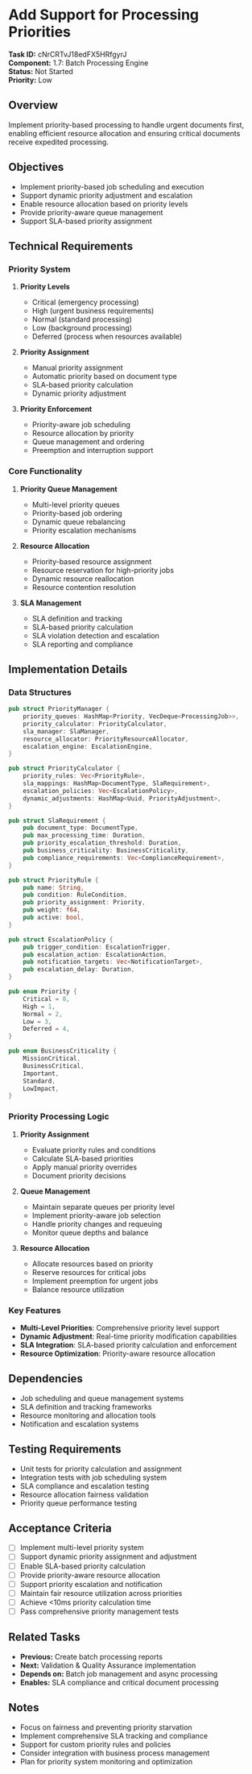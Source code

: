 # Add Support for Processing Priorities

**Task ID:** cNrCRTvJ18edFX5HRfgyrJ  
**Component:** 1.7: Batch Processing Engine  
**Status:** Not Started  
**Priority:** Low  

## Overview

Implement priority-based processing to handle urgent documents first, enabling efficient resource allocation and ensuring critical documents receive expedited processing.

## Objectives

- Implement priority-based job scheduling and execution
- Support dynamic priority adjustment and escalation
- Enable resource allocation based on priority levels
- Provide priority-aware queue management
- Support SLA-based priority assignment

## Technical Requirements

### Priority System
1. **Priority Levels**
   - Critical (emergency processing)
   - High (urgent business requirements)
   - Normal (standard processing)
   - Low (background processing)
   - Deferred (process when resources available)

2. **Priority Assignment**
   - Manual priority assignment
   - Automatic priority based on document type
   - SLA-based priority calculation
   - Dynamic priority adjustment

3. **Priority Enforcement**
   - Priority-aware job scheduling
   - Resource allocation by priority
   - Queue management and ordering
   - Preemption and interruption support

### Core Functionality
1. **Priority Queue Management**
   - Multi-level priority queues
   - Priority-based job ordering
   - Dynamic queue rebalancing
   - Priority escalation mechanisms

2. **Resource Allocation**
   - Priority-based resource assignment
   - Resource reservation for high-priority jobs
   - Dynamic resource reallocation
   - Resource contention resolution

3. **SLA Management**
   - SLA definition and tracking
   - SLA-based priority calculation
   - SLA violation detection and escalation
   - SLA reporting and compliance

## Implementation Details

### Data Structures
```rust
pub struct PriorityManager {
    priority_queues: HashMap<Priority, VecDeque<ProcessingJob>>,
    priority_calculator: PriorityCalculator,
    sla_manager: SlaManager,
    resource_allocator: PriorityResourceAllocator,
    escalation_engine: EscalationEngine,
}

pub struct PriorityCalculator {
    priority_rules: Vec<PriorityRule>,
    sla_mappings: HashMap<DocumentType, SlaRequirement>,
    escalation_policies: Vec<EscalationPolicy>,
    dynamic_adjustments: HashMap<Uuid, PriorityAdjustment>,
}

pub struct SlaRequirement {
    pub document_type: DocumentType,
    pub max_processing_time: Duration,
    pub priority_escalation_threshold: Duration,
    pub business_criticality: BusinessCriticality,
    pub compliance_requirements: Vec<ComplianceRequirement>,
}

pub struct PriorityRule {
    pub name: String,
    pub condition: RuleCondition,
    pub priority_assignment: Priority,
    pub weight: f64,
    pub active: bool,
}

pub struct EscalationPolicy {
    pub trigger_condition: EscalationTrigger,
    pub escalation_action: EscalationAction,
    pub notification_targets: Vec<NotificationTarget>,
    pub escalation_delay: Duration,
}

pub enum Priority {
    Critical = 0,
    High = 1,
    Normal = 2,
    Low = 3,
    Deferred = 4,
}

pub enum BusinessCriticality {
    MissionCritical,
    BusinessCritical,
    Important,
    Standard,
    LowImpact,
}
```

### Priority Processing Logic
1. **Priority Assignment**
   - Evaluate priority rules and conditions
   - Calculate SLA-based priorities
   - Apply manual priority overrides
   - Document priority decisions

2. **Queue Management**
   - Maintain separate queues per priority level
   - Implement priority-aware job selection
   - Handle priority changes and requeuing
   - Monitor queue depths and balance

3. **Resource Allocation**
   - Allocate resources based on priority
   - Reserve resources for critical jobs
   - Implement preemption for urgent jobs
   - Balance resource utilization

### Key Features
- **Multi-Level Priorities**: Comprehensive priority level support
- **Dynamic Adjustment**: Real-time priority modification capabilities
- **SLA Integration**: SLA-based priority calculation and enforcement
- **Resource Optimization**: Priority-aware resource allocation

## Dependencies

- Job scheduling and queue management systems
- SLA definition and tracking frameworks
- Resource monitoring and allocation tools
- Notification and escalation systems

## Testing Requirements

- Unit tests for priority calculation and assignment
- Integration tests with job scheduling system
- SLA compliance and escalation testing
- Resource allocation fairness validation
- Priority queue performance testing

## Acceptance Criteria

- [ ] Implement multi-level priority system
- [ ] Support dynamic priority assignment and adjustment
- [ ] Enable SLA-based priority calculation
- [ ] Provide priority-aware resource allocation
- [ ] Support priority escalation and notification
- [ ] Maintain fair resource utilization across priorities
- [ ] Achieve <10ms priority calculation time
- [ ] Pass comprehensive priority management tests

## Related Tasks

- **Previous:** Create batch processing reports
- **Next:** Validation & Quality Assurance implementation
- **Depends on:** Batch job management and async processing
- **Enables:** SLA compliance and critical document processing

## Notes

- Focus on fairness and preventing priority starvation
- Implement comprehensive SLA tracking and compliance
- Support for custom priority rules and policies
- Consider integration with business process management
- Plan for priority system monitoring and optimization
